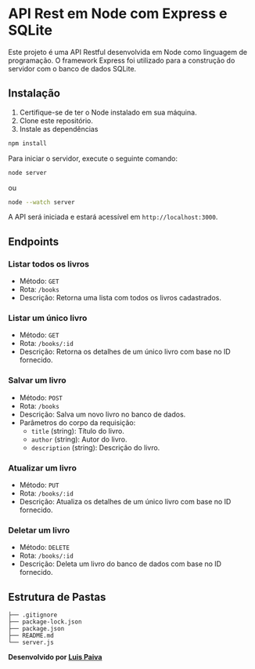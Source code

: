 # API Rest em Node com Express e SQLite

Este projeto é uma API Restful desenvolvida em Node como linguagem de programação. O framework Express foi utilizado para a construção do servidor com o banco de dados SQLite.

## Instalação

1. Certifique-se de ter o Node instalado em sua máquina.
2. Clone este repositório.
3. Instale as dependências
```bash
npm install
```

Para iniciar o servidor, execute o seguinte comando:

```bash
node server
```
ou
```bash 
node --watch server
```

A API será iniciada e estará acessível em `http://localhost:3000`.

## Endpoints

### Listar todos os livros

- Método: `GET`
- Rota: `/books`
- Descrição: Retorna uma lista com todos os livros cadastrados.

### Listar um único livro

- Método: `GET`
- Rota: `/books/:id`
- Descrição: Retorna os detalhes de um único livro com base no ID fornecido.

### Salvar um livro

- Método: `POST`
- Rota: `/books`
- Descrição: Salva um novo livro no banco de dados.
- Parâmetros do corpo da requisição:
  - `title` (string): Título do livro.
  - `author` (string): Autor do livro.
  - `description` (string): Descrição do livro.

### Atualizar um livro

- Método: `PUT`
- Rota: `/books/:id`
- Descrição: Atualiza os detalhes de um único livro com base no ID fornecido.

### Deletar um livro

- Método: `DELETE`
- Rota: `/books/:id`
- Descrição: Deleta um livro do banco de dados com base no ID fornecido.

## Estrutura de Pastas
```
├── .gitignore
├── package-lock.json
├── package.json
├── README.md
└── server.js
```

**Desenvolvido por [Luis Paiva](https://github.com/luispaiva)**
